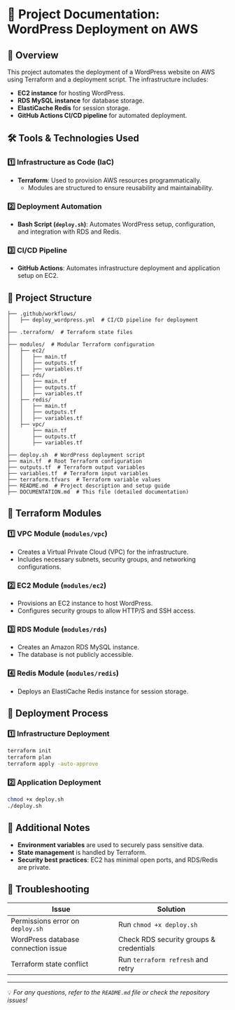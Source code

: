 # 📌 Project Documentation: WordPress Deployment on AWS

## 📖 Overview
This project automates the deployment of a WordPress website on AWS using Terraform and a deployment script. The infrastructure includes:
- **EC2 instance** for hosting WordPress.
- **RDS MySQL instance** for database storage.
- **ElastiCache Redis** for session storage.
- **GitHub Actions CI/CD pipeline** for automated deployment.

## 🛠️ Tools & Technologies Used
### 1️⃣ **Infrastructure as Code (IaC)**
- **Terraform**: Used to provision AWS resources programmatically.
  - Modules are structured to ensure reusability and maintainability.
  
### 2️⃣ **Deployment Automation**
- **Bash Script (`deploy.sh`)**: Automates WordPress setup, configuration, and integration with RDS and Redis.

### 3️⃣ **CI/CD Pipeline**
- **GitHub Actions**: Automates infrastructure deployment and application setup on EC2.

## 📂 Project Structure
```plaintext
├── .github/workflows/
│   ├── deploy_wordpress.yml  # CI/CD pipeline for deployment
│
├── .terraform/  # Terraform state files
│
├── modules/  # Modular Terraform configuration
│   ├── ec2/
│   │   ├── main.tf
│   │   ├── outputs.tf
│   │   ├── variables.tf
│   ├── rds/
│   │   ├── main.tf
│   │   ├── outputs.tf
│   │   ├── variables.tf
│   ├── redis/
│   │   ├── main.tf
│   │   ├── outputs.tf
│   │   ├── variables.tf
│   ├── vpc/
│       ├── main.tf
│       ├── outputs.tf
│       ├── variables.tf
│
├── deploy.sh  # WordPress deployment script
├── main.tf  # Root Terraform configuration
├── outputs.tf  # Terraform output variables
├── variables.tf  # Terraform input variables
├── terraform.tfvars  # Terraform variable values
├── README.md  # Project description and setup guide
├── DOCUMENTATION.md  # This file (detailed documentation)
```

## 📌 Terraform Modules
### 1️⃣ **VPC Module** (`modules/vpc`)
- Creates a Virtual Private Cloud (VPC) for the infrastructure.
- Includes necessary subnets, security groups, and networking configurations.

### 2️⃣ **EC2 Module** (`modules/ec2`)
- Provisions an EC2 instance to host WordPress.
- Configures security groups to allow HTTP/S and SSH access.

### 3️⃣ **RDS Module** (`modules/rds`)
- Creates an Amazon RDS MySQL instance.
- The database is not publicly accessible.

### 4️⃣ **Redis Module** (`modules/redis`)
- Deploys an ElastiCache Redis instance for session storage.

## 🚀 Deployment Process
### 1️⃣ **Infrastructure Deployment**
```sh
terraform init
terraform plan
terraform apply -auto-approve
```

### 2️⃣ **Application Deployment**
```sh
chmod +x deploy.sh
./deploy.sh
```

## 📝 Additional Notes
- **Environment variables** are used to securely pass sensitive data.
- **State management** is handled by Terraform.
- **Security best practices**: EC2 has minimal open ports, and RDS/Redis are private.

## 📌 Troubleshooting
| Issue | Solution |
|--------|----------|
| Permissions error on `deploy.sh` | Run `chmod +x deploy.sh` |
| WordPress database connection issue | Check RDS security groups & credentials |
| Terraform state conflict | Run `terraform refresh` and retry |

---
💡 *For any questions, refer to the `README.md` file or check the repository issues!*

